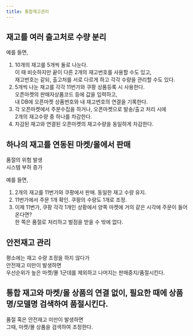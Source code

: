 ```yaml
---
title: 통합재고관리
---
```


## 재고를 여러 출고처로 수량 분리

예를 들면,  
1. 10개의 재고를 5개씩 둘로 나눈다.  
이 때 비슷하지만 끝이 다른 2개의 재고번호를 사용할 수도 있고,  
재고번호는 같되, 출고처를 서로 다르게 하고 각각 수량을 관리할 수도 있다. 
1. 5개씩 나눈 재고를 각각 11번가와 쿠팡 상품등록 시 사용한다.   
오픈마켓의 판매자상품코드 등에 값을 입력하고,  
내 DB에 오픈마켓 상품번호와 내 재고번호의 연결을 기록한다.
1. 각 오픈마켓에서 주문수집을 하거나, 오픈마켓으로 발송/출고 처리 시에  
2개의 재고수량 중 하나를 차감한다.  
1. 차감된 재고와 연결된 오픈마켓의 재고수량을 동일하게 차감한다.



## 하나의 재고를 연동된 마켓/몰에서 판매
품절의 위험 발생  
시스템 부하 증가

예를 들면, 
1. 2개의 재고를 11번가와 쿠팡에서 판매. 동일한 재고 수량 유지.
1. 11번가에서 주문 1개 확인. 쿠팡의 수량도 1개로 조정.
1. 이제 11번가, 쿠팡 각각 1개인 상황에서 양쪽 마켓에 거의 같은 시각에 주문이 들어온다면?  
한 쪽은 품절로 처리하고 벌점을 받을 수 밖에 없다.

## 안전재고 관리
평소에는 재고 수량 조정을 하지 않다가  
안전재고 미만이 발생하면  
우선순위가 높은 마켓/몰 1군데를 제외하고 나머지는 판매중지/품절시킨다.

## 통합 재고와 마켓/몰 상품의 연결 없이, 필요한 때에 상품명/모델명 검색하여 품절시킨다.
품절 혹은 안전재고 미만이 발생하면  
그때, 마켓/몰 상품을 검색하여 조정한다.